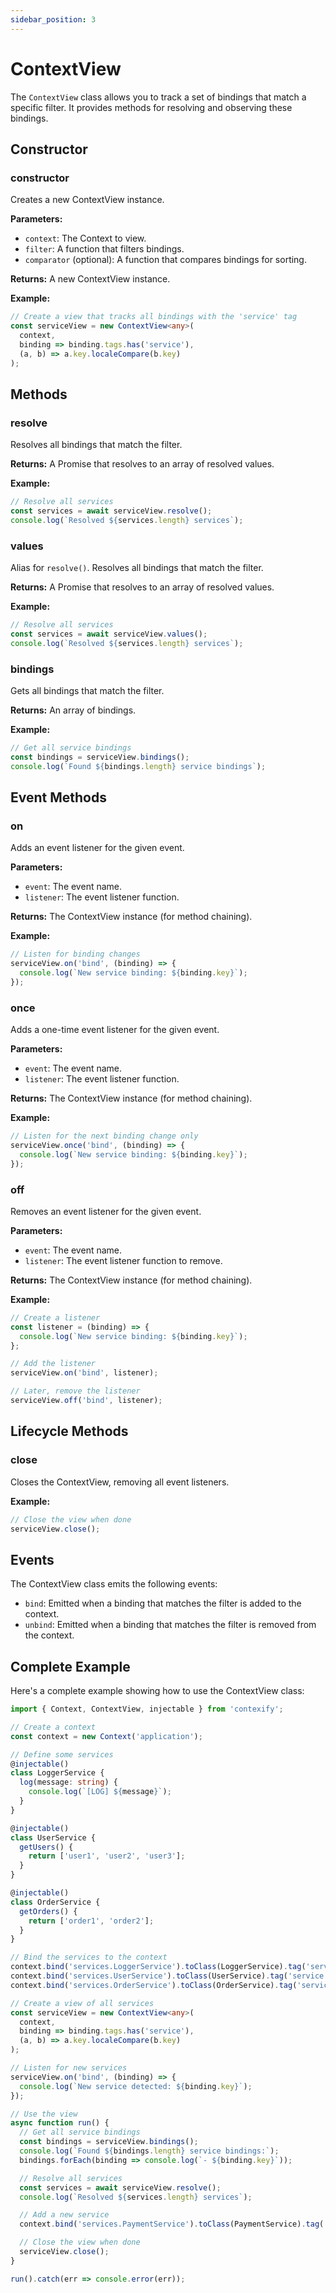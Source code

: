 ```yaml
---
sidebar_position: 3
---
```


# ContextView

The `ContextView` class allows you to track a set of bindings that match a specific filter. It provides methods for resolving and observing these bindings.

## Constructor

### constructor

Creates a new ContextView instance.

**Parameters:**
- `context`: The Context to view.
- `filter`: A function that filters bindings.
- `comparator` (optional): A function that compares bindings for sorting.

**Returns:** A new ContextView instance.

**Example:**
```typescript
// Create a view that tracks all bindings with the 'service' tag
const serviceView = new ContextView<any>(
  context,
  binding => binding.tags.has('service'),
  (a, b) => a.key.localeCompare(b.key)
);
```

## Methods

### resolve

Resolves all bindings that match the filter.

**Returns:** A Promise that resolves to an array of resolved values.

**Example:**
```typescript
// Resolve all services
const services = await serviceView.resolve();
console.log(`Resolved ${services.length} services`);
```

### values

Alias for `resolve()`. Resolves all bindings that match the filter.

**Returns:** A Promise that resolves to an array of resolved values.

**Example:**
```typescript
// Resolve all services
const services = await serviceView.values();
console.log(`Resolved ${services.length} services`);
```

### bindings

Gets all bindings that match the filter.

**Returns:** An array of bindings.

**Example:**
```typescript
// Get all service bindings
const bindings = serviceView.bindings();
console.log(`Found ${bindings.length} service bindings`);
```

## Event Methods

### on

Adds an event listener for the given event.

**Parameters:**
- `event`: The event name.
- `listener`: The event listener function.

**Returns:** The ContextView instance (for method chaining).

**Example:**
```typescript
// Listen for binding changes
serviceView.on('bind', (binding) => {
  console.log(`New service binding: ${binding.key}`);
});
```

### once

Adds a one-time event listener for the given event.

**Parameters:**
- `event`: The event name.
- `listener`: The event listener function.

**Returns:** The ContextView instance (for method chaining).

**Example:**
```typescript
// Listen for the next binding change only
serviceView.once('bind', (binding) => {
  console.log(`New service binding: ${binding.key}`);
});
```

### off

Removes an event listener for the given event.

**Parameters:**
- `event`: The event name.
- `listener`: The event listener function to remove.

**Returns:** The ContextView instance (for method chaining).

**Example:**
```typescript
// Create a listener
const listener = (binding) => {
  console.log(`New service binding: ${binding.key}`);
};

// Add the listener
serviceView.on('bind', listener);

// Later, remove the listener
serviceView.off('bind', listener);
```

## Lifecycle Methods

### close

Closes the ContextView, removing all event listeners.

**Example:**
```typescript
// Close the view when done
serviceView.close();
```

## Events

The ContextView class emits the following events:

- `bind`: Emitted when a binding that matches the filter is added to the context.
- `unbind`: Emitted when a binding that matches the filter is removed from the context.

## Complete Example

Here's a complete example showing how to use the ContextView class:

```typescript
import { Context, ContextView, injectable } from 'contexify';

// Create a context
const context = new Context('application');

// Define some services
@injectable()
class LoggerService {
  log(message: string) {
    console.log(`[LOG] ${message}`);
  }
}

@injectable()
class UserService {
  getUsers() {
    return ['user1', 'user2', 'user3'];
  }
}

@injectable()
class OrderService {
  getOrders() {
    return ['order1', 'order2'];
  }
}

// Bind the services to the context
context.bind('services.LoggerService').toClass(LoggerService).tag('service');
context.bind('services.UserService').toClass(UserService).tag('service');
context.bind('services.OrderService').toClass(OrderService).tag('service');

// Create a view of all services
const serviceView = new ContextView<any>(
  context,
  binding => binding.tags.has('service'),
  (a, b) => a.key.localeCompare(b.key)
);

// Listen for new services
serviceView.on('bind', (binding) => {
  console.log(`New service detected: ${binding.key}`);
});

// Use the view
async function run() {
  // Get all service bindings
  const bindings = serviceView.bindings();
  console.log(`Found ${bindings.length} service bindings:`);
  bindings.forEach(binding => console.log(`- ${binding.key}`));

  // Resolve all services
  const services = await serviceView.resolve();
  console.log(`Resolved ${services.length} services`);

  // Add a new service
  context.bind('services.PaymentService').toClass(PaymentService).tag('service');

  // Close the view when done
  serviceView.close();
}

run().catch(err => console.error(err));
```
